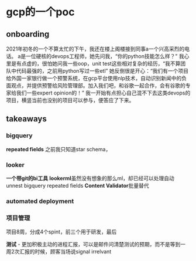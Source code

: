 # gcp的一个poc

## onboarding
2021年初冬的一个不算太忙的下午，我还在楼上阁楼接到同事a一个兴高采烈的电话。
a是一位硬核的devops工程师，她先问我，“你的python技能怎么样？”
我心里是有点虚的，很怕她问我一些oop，unit test这些相对复杂的经历，“我不算团队中代码最强的，之前用python写过一些etl”
她反倒很是开心：“我们有一个项目给外国一家银行做一个预警系统，在gcp平台使用nlp技术，自动识别新闻中的负面观点，并提供预警给风险管理部。加入我们吧，和谷歌一起合作，会有谷歌的专家给我们一些expert opinion的！”
我一开始有点担心自己混不下去这类devops的项目，横竖当前也没别的项目可以参与，便答应了下来。

## takeaways

### bigquery
**repeated fields** 之前我只知道star schema，

### looker
**一个带git的bi工具** 
**lookerml**虽然没有想象的那么ml，却已经可以处理自动unnest bigquery repeated fields
**Content Validator**批量替代

### automated deployment


### 项目管理
项目8周，分成4个spint，前三个用于研发，最后

**测试** - 更加积极主动的进程汇报，可以是邮件问清楚测试的预期，而不是等到一周2次汇报的时候，顾客当场说signal irrelvant

